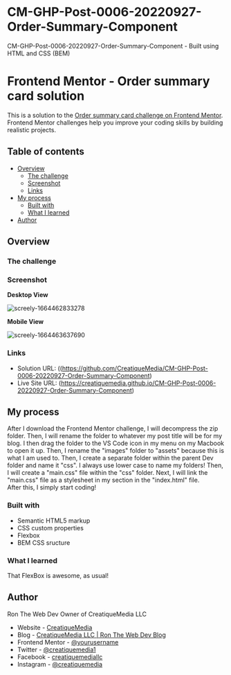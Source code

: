 # CM-GHP-Post-0006-20220927-Order-Summary-Component
 CM-GHP-Post-0006-20220927-Order-Summary-Component - Built using HTML and CSS (BEM)
 
 # Frontend Mentor - Order summary card solution

This is a solution to the [Order summary card challenge on Frontend Mentor](https://www.frontendmentor.io/challenges/order-summary-component-QlPmajDUj). Frontend Mentor challenges help you improve your coding skills by building realistic projects. 

## Table of contents

- [Overview](#overview)
  - [The challenge](#the-challenge)
  - [Screenshot](#screenshot)
  - [Links](#links)
- [My process](#my-process)
  - [Built with](#built-with)
  - [What I learned](#what-i-learned)
- [Author](#author)

## Overview

### The challenge

### Screenshot

**Desktop View**

![screely-1664462833278](https://user-images.githubusercontent.com/80857344/193063811-bc8b517a-eaa5-4e75-9678-82dc1347c276.png)

**Mobile View**

![screely-1664463637690](https://user-images.githubusercontent.com/80857344/193067584-65ee1bd8-c713-4464-ab03-d08db297c8ca.png)


### Links

- Solution URL: ((https://github.com/CreatiqueMedia/CM-GHP-Post-0006-20220927-Order-Summary-Component)
- Live Site URL: (https://creatiquemedia.github.io/CM-GHP-Post-0006-20220927-Order-Summary-Component)

## My process

After I download the Frontend Mentor challenge, I will decompress the zip folder. Then, I will rename the folder to whatever my post title will be for my blog. I then drag the folder to the VS Code icon in my menu on my Macbook to open it up. Then, I rename the "images" folder to "assets" because this is what I am used to. Then, I create a separate folder within the parent Dev folder and name it "css". I always use lower case to name my folders! Then, I will create a "main.css" file within the "css" folder. Next, I will link the "main.css" file as a stylesheet in my <head> section in the "index.html" file.  
 After this, I simply start coding!

### Built with

- Semantic HTML5 markup
- CSS custom properties
- Flexbox
- BEM CSS sructure

### What I learned

That FlexBox is awesome, as usual!

## Author
 
 Ron The Web Dev Owner of CreatiqueMedia LLC

- Website - [CreatiqueMedia](https://www.CreatiqueMedia.com)
- Blog - [CreatiqueMedia LLC | Ron The Web Dev Blog](https://www.Blog.CreatiqueMedia.com)
- Frontend Mentor - [@yourusername](https://www.frontendmentor.io/profile/yourusername)
- Twitter - [@creatiquemedia1](https://twitter.com/creatiquemedia1)
- Facebook - [creatiquemediallc](https://www.facebook.com/creatiquemediallc)
- Instagram - [@creatiquemedia](https://www.instagram.com/creatiquemedia)

